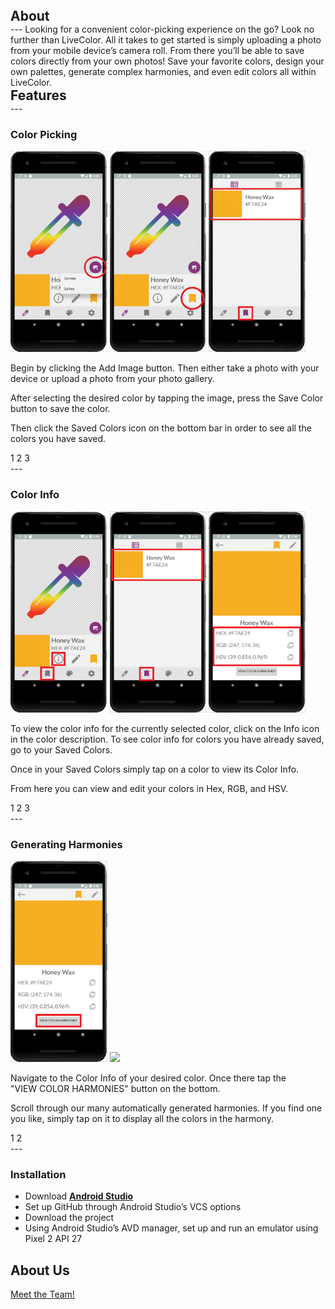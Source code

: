 
<h2 style="margin: auto;">About</h2>
---
Looking for a convenient color-picking experience on the go? Look no further than LiveColor. All it takes to get started is simply uploading a photo from your mobile device’s camera roll. From there you’ll be able to save colors directly from your own photos! Save your favorite colors, design your own palettes, generate complex harmonies, and even edit colors all within LiveColor.  

<h2 style="margin: auto;">Features</h2>
---

### Color Picking
<div class="flex-container">
  <img id="img1CP" class="step1CP" height="322" src="1-colorpicking.png">
  <img id="img2CP" class="step2CP" height="322" src="2-colorpicking.png">
  <img id="img3CP" class="step3CP" height="322" src="3-colorpicking.png">
  <p id="instruction1CP" class="instruction1CP">Begin by clicking the Add Image button. Then either take a photo with your device or upload a photo from your photo gallery.</p>
  <p id="instruction2CP" class="instruction2CP">After selecting the desired color by tapping the image, press the Save Color button to save the color.</p>
  <p id="instruction3CP" class="instruction3CP">Then click the Saved Colors icon on the bottom bar in order to see all the colors you have saved.</p>
</div>
<div class="center">
  <div class="pagination">
    <a id="link1CP" onclick="onStep1CP()" class="activeCP">1</a>
    <a id="link2CP" onclick="onStep2CP()">2</a>
    <a id="link3CP" onclick="onStep3CP()">3</a>
  </div>
</div>
---

### Color Info
<div class="flex-container">
  <img id="img1CI" class="step1CI" height="322" src="1-colorinfo.png">
  <img id="img2CI" class="step2CI" height="322" src="3-colorpicking.png"> <!--uses the same image so I'm resuing it to save space-->
  <img id="img3CI" class="step3CI" height="322" src="3-colorinfo.png"> 
  <p id="instruction1CI" class="instruction1CI">To view the color info for the currently selected color, click on the Info icon in the color description. To see color info for       colors you have already saved, go to your Saved Colors.</p>
  <p id="instruction2CI" class="instruction2CI">Once in your Saved Colors simply tap on a color to view its Color Info.</p>
  <p id="instruction3CI" class="instruction3CI">From here you can view and edit your colors in Hex, RGB, and HSV.</p>
</div>
<div class="center">
  <div class="pagination">
    <a id="link1CI" onclick="onStep1CI()" class="activeCI">1</a>
    <a id="link2CI" onclick="onStep2CI()">2</a>
    <a id="link3CI" onclick="onStep3CI()">3</a>
  </div>
</div>
---

### Generating Harmonies
<div class="flex-container">
  <img id="img1CH" class="step1CH" height="322" src="1-colorharmonies.png">
  <img id="img2CH" class="step2CH" height="322" src="colorharmonies.gif">
  <p id="instruction1CH" class="instruction1CH">Navigate to the Color Info of your desired color. Once there tap the <br>"VIEW COLOR HARMONIES" button on the bottom.</p>
  <p id="instruction2CH" class="instruction2CH">Scroll through our many automatically generated harmonies. If you find one you like, simply tap on it to display all the colors       in the harmony.</p>
</div>
<div class="center">
  <div class="pagination">
  <a id="link1CH" onclick="onStep1CH()" class="activeCH">1</a>
  <a id="link2CH" onclick="onStep2CH()">2</a>
  </div>
</div>
---

### Installation

- Download **[Android Studio](https://developer.android.com/studio)**
- Set up GitHub through Android Studio’s VCS options
- Download the project
- Using Android Studio’s AVD manager, set up and run an emulator using Pixel 2 API 27

## About Us
<a href="./credits.html">Meet the Team!</a>

<script>
 //these 3 functions switch between the 3 tutorial images for Color Picking (C.P.)
  function onStep1CP() {
    var x = document.getElementsByClassName("activeCP");
    var i;
    for (i = 0; i < x.length; i++) {
      x[i].classList.remove("activeCP");
    }
    document.getElementById("link1CP").classList.add("activeCP");
    //
    document.getElementById("img1CP").style.display = "block";
    document.getElementById("img2CP").style.display = "none";
    document.getElementById("img3CP").style.display = "none";
    //Displays the correct instruction message
    document.getElementById("instruction1CP").style.display = "block";
    document.getElementById("instruction2CP").style.display = "none";
    document.getElementById("instruction3CP").style.display = "none";
  }
  
  function onStep2CP() {
    var x = document.getElementsByClassName("activeCP");
    var i;
    for (i = 0; i < x.length; i++) {
      x[i].classList.remove("activeCP");
    }
    document.getElementById("link2CP").classList.add("activeCP");
    //
    document.getElementById("img1CP").style.display = "none";
    document.getElementById("img2CP").style.display = "block";
    document.getElementById("img3CP").style.display = "none";
    //Displays the correct instruction message
    document.getElementById("instruction1CP").style.display = "none";
    document.getElementById("instruction2CP").style.display = "block";
    document.getElementById("instruction3CP").style.display = "none";
  }
  
  function onStep3CP() {
    var x = document.getElementsByClassName("activeCP");
    var i;
    for (i = 0; i < x.length; i++) {
      x[i].classList.remove("activeCP");
    }
    document.getElementById("link3CP").classList.add("activeCP");
    //
    document.getElementById("img1CP").style.display = "none";
    document.getElementById("img2CP").style.display = "none";
    document.getElementById("img3CP").style.display = "block";
    //Displays the correct instruction message
    document.getElementById("instruction1CP").style.display = "none";
    document.getElementById("instruction2CP").style.display = "none";
    document.getElementById("instruction3CP").style.display = "block";
  }
  
  //these 3 functions switch between the 3 tutorial images for Color Info (C.I.)
  function onStep1CI() {
    var x = document.getElementsByClassName("activeCI");
    var i;
    for (i = 0; i < x.length; i++) {
      x[i].classList.remove("activeCI");
    }
    document.getElementById("link1CI").classList.add("activeCI");
    //
    document.getElementById("img1CI").style.display = "block";
    document.getElementById("img2CI").style.display = "none";
    document.getElementById("img3CI").style.display = "none";
    //Displays the correct instruction message
    document.getElementById("instruction1CI").style.display = "block";
    document.getElementById("instruction2CI").style.display = "none";
    document.getElementById("instruction3CI").style.display = "none";
  }
  
  function onStep2CI() {
    var x = document.getElementsByClassName("activeCI");
    var i;
    for (i = 0; i < x.length; i++) {
      x[i].classList.remove("activeCI");
    }
    document.getElementById("link2CI").classList.add("activeCI");
    //
    document.getElementById("img1CI").style.display = "none";
    document.getElementById("img2CI").style.display = "block";
    document.getElementById("img3CI").style.display = "none";
    //Displays the correct instruction message
    document.getElementById("instruction1CI").style.display = "none";
    document.getElementById("instruction2CI").style.display = "block";
    document.getElementById("instruction3CI").style.display = "none";
  }
  
  function onStep3CI() {
    var x = document.getElementsByClassName("activeCI");
    var i;
    for (i = 0; i < x.length; i++) {
      x[i].classList.remove("activeCI");
    }
    document.getElementById("link3CI").classList.add("activeCI");
    //
    document.getElementById("img1CI").style.display = "none";
    document.getElementById("img2CI").style.display = "none";
    document.getElementById("img3CI").style.display = "block";
    //Displays the correct instruction message
    document.getElementById("instruction1CI").style.display = "none";
    document.getElementById("instruction2CI").style.display = "none";
    document.getElementById("instruction3CI").style.display = "block";
  }
  
  //these 3 functions switch between the 3 tutorial images for Color Harmonies (C.H.)
  function onStep1CH() {
    var x = document.getElementsByClassName("activeCH");
    var i;
    for (i = 0; i < x.length; i++) {
      x[i].classList.remove("activeCH");
    }
    document.getElementById("link1CH").classList.add("activeCH");
    //
    document.getElementById("img1CH").style.display = "block";
    document.getElementById("img2CH").style.display = "none";
    //Displays the correct instruction message
    document.getElementById("instruction1CH").style.display = "block";
    document.getElementById("instruction2CH").style.display = "none";
  }
  
  function onStep2CH() {
    var x = document.getElementsByClassName("activeCH");
    var i;
    for (i = 0; i < x.length; i++) {
      x[i].classList.remove("activeCH");
    }
    document.getElementById("link2CH").classList.add("activeCH");
    //
    document.getElementById("img1CH").style.display = "none";
    document.getElementById("img2CH").style.display = "block";
    //Displays the correct instruction message
    document.getElementById("instruction1CH").style.display = "none";
    document.getElementById("instruction2CH").style.display = "block";
  }
</script>
